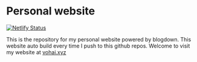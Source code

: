# Personal website

[![Netlify Status](https://api.netlify.com/api/v1/badges/dfba56ee-4f77-46d7-a12b-6ec501021c90/deploy-status)](https://app.netlify.com/sites/haivo/deploys)

This is the repository for my personal website powered by blogdown. This website auto build every time I push to this github repos. Welcome to visit my website at [vohai.xyz](https://vohai.xyz)
